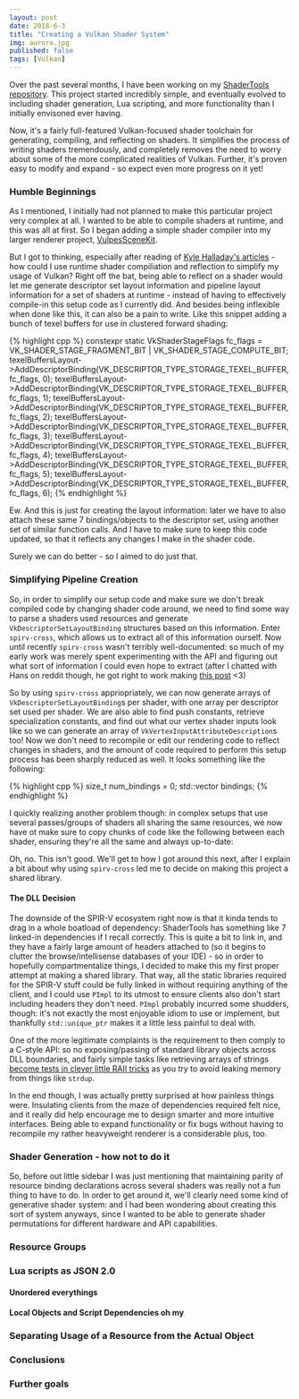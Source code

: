 ```yaml
---
layout: post
date: 2018-6-3
title: "Creating a Vulkan Shader System"
img: aurora.jpg
published: false
tags: [Vulkan]
---
```


Over the past several months, I have been working on my [ShaderTools repository](). This project started incredibly simple,
and eventually evolved to including shader generation, Lua scripting, and more functionality than I initially envisoned
ever having.

Now, it's a fairly full-featured Vulkan-focused shader toolchain for generating, compiling, and reflecting on shaders. It simplifies
the process of writing shaders tremendously, and completely removes the need to worry about some of the more complicated realities of 
Vulkan. Further, it's proven easy to modify and expand - so expect even more progress on it yet!

### Humble Beginnings

As I mentioned, I initially had not planned to make this particular project very complex at all. I wanted to be able to compile shaders
at runtime, and this was all at first. So I began adding a simple shader compiler into my larger renderer project, [VulpesSceneKit](). 

But I got to thinking, especially after reading of [Kyle Halladay's articles]() - how could I use runtime shader compiliation and reflection
to simplify my usage of Vulkan? Right off the bat, being able to reflect on a shader would let me generate descriptor set layout information
and pipeline layout information for a set of shaders at runtime - instead of having to effectively compile-in this setup code as I currently
did. And besides being inflexible when done like this, it can also be a pain to write. Like this snippet adding a bunch of texel buffers
for use in clustered forward shading:

{% highlight cpp %}
constexpr static VkShaderStageFlags fc_flags = VK_SHADER_STAGE_FRAGMENT_BIT | VK_SHADER_STAGE_COMPUTE_BIT;
texelBuffersLayout->AddDescriptorBinding(VK_DESCRIPTOR_TYPE_STORAGE_TEXEL_BUFFER, fc_flags, 0);
texelBuffersLayout->AddDescriptorBinding(VK_DESCRIPTOR_TYPE_STORAGE_TEXEL_BUFFER, fc_flags, 1);
texelBuffersLayout->AddDescriptorBinding(VK_DESCRIPTOR_TYPE_STORAGE_TEXEL_BUFFER, fc_flags, 2);
texelBuffersLayout->AddDescriptorBinding(VK_DESCRIPTOR_TYPE_STORAGE_TEXEL_BUFFER, fc_flags, 3);
texelBuffersLayout->AddDescriptorBinding(VK_DESCRIPTOR_TYPE_STORAGE_TEXEL_BUFFER, fc_flags, 4);
texelBuffersLayout->AddDescriptorBinding(VK_DESCRIPTOR_TYPE_STORAGE_TEXEL_BUFFER, fc_flags, 5);
texelBuffersLayout->AddDescriptorBinding(VK_DESCRIPTOR_TYPE_STORAGE_TEXEL_BUFFER, fc_flags, 6);
{% endhighlight %}

Ew. And this is just for creating the layout information: later we have to also attach these same 7 bindings/objects to the descriptor set, using
another set of similar function calls. And I have to make sure to keep this code updated, so that it reflects any changes I make in the shader code.

Surely we can do better - so I aimed to do just that.

### Simplifying Pipeline Creation

So, in order to simplify our setup code and make sure we don't break compiled code by changing shader code around, we need to find some way to parse
a shaders used resources and generate `VkDescriptorSetLayoutBinding` structures based on this information. Enter `spirv-cross`, which allows us to
extract all of this information ourself. Now until recently `spirv-cross` wasn't terribly well-documented: so much of my early work was merely spent
experimenting with the API and figuring out what sort of information I could even hope to extract (after I chatted with Hans on reddit though, he got right to 
work making [this post](https://github.com/KhronosGroup/SPIRV-Cross/wiki/Reflection-API-user-guide) <3)

So by using `spirv-cross` appriopriately, we can now generate arrays of `VkDescriptorSetLayoutBinding`s per shader, with one array per descriptor set used
per shader. We are also able to find push constants, retrieve specialization constants, and find out what our vertex shader inputs look like so we can generate
an array of `VkVertexInputAttributeDescription`s too! Now we don't need to recompile or edit our rendering code to reflect changes in shaders, and the amount
of code required to perform this setup process has been sharply reduced as well. It looks something like the following:

{% highlight cpp %}
size_t num_bindings = 0;
std::vector<VkDescriptorSetLayoutBinding> bindings;
{% endhighlight %}

I quickly realizing another problem though: in complex setups that use several passes/groups of shaders all sharing the same resources, we now have ot make
sure to copy chunks of code like the following between each shader, ensuring they're all the same and always up-to-date:

Oh, no. This isn't good. We'll get to how I got around this next, after I explain a bit about why using `spirv-cross` led me to decide on making this
project a shared library.

#### The DLL Decision

The downside of the SPIR-V ecosystem right now is that it kinda tends to drag in a whole boatload of dependency: ShaderTools has something like 7 linked-in
dependencies if I recall correctly. This is quite a bit to link in, and they have a fairly large amount of headers attached to (so it begins to clutter the
browse/intellisense databases of your IDE) - so in order to hopefully compartmentalize things, I decided to make this my first proper attempt at making a 
shared library. That way, all the static libraries required for the SPIR-V stuff could be fully linked in without requiring anything of the client, and I could
use `PImpl` to its utmost to ensure clients also don't start including headers they don't need. `PImpl` probably incurred some shudders, though: it's not 
exactly the most enjoyable idiom to use or implement, but thankfully `std::unique_ptr` makes it a little less painful to deal with. 

One of the more legitimate complaints is the requirement to then comply to a C-style API: so no exposing/passing of standard library objects across DLL 
boundaries, and fairly simple tasks like retrieving arrays of strings [become tests in clever little RAII tricks](https://github.com/fuchstraumer/ShaderTools/blob/master/src/common/UtilityStructs.cpp#L9) as you try to avoid leaking memory from things like `strdup`.

In the end though, I was actually pretty surprised at how painless things were. Insulating clients from the maze of dependencies required felt nice, and it
really did help encourage me to design smarter and more intuitive interfaces. Being able to expand functionality or fix bugs without having to recompile
my rather heavyweight renderer is a considerable plus, too.

### Shader Generation - how not to do it

So, before out little sidebar I was just mentioning that maintaining parity of resource binding declarations across several shaders was really not a fun
thing to have to do. In order to get around it, we'll clearly need some kind of generative shader system: and I had been wondering about creating this
sort of system anyways, since I wanted to be able to generate shader permutations for different hardware and API capabilities.

### Resource Groups

### Lua scripts as JSON 2.0

#### Unordered everythings

#### Local Objects and Script Dependencies oh my

### Separating Usage of a Resource from the Actual Object

### Conclusions

### Further goals

